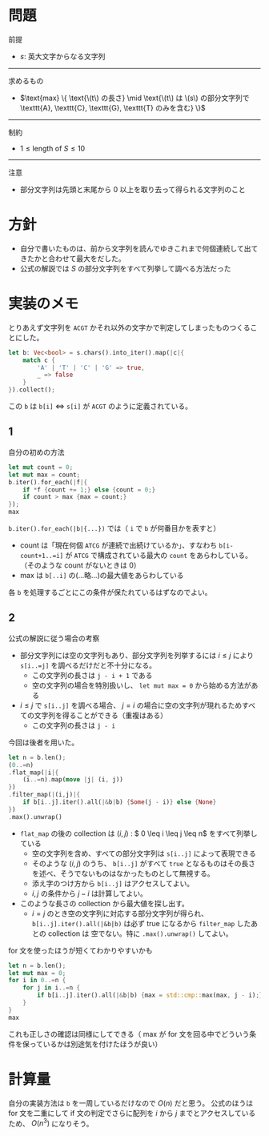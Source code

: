 # 問題
前提
- $s$: 英大文字からなる文字列
---
求めるもの
- $\text{max} \{ \text{\(t\) の長さ} \mid \text{\(t\) は \(s\) の部分文字列で \texttt{A}, \texttt{C}, \texttt{G}, \texttt{T} のみを含む} \}$
---
制約
- $1 \leq \text{length of \(S\)} \leq 10$
---
注意
- 部分文字列は先頭と末尾から $0$ 以上を取り去って得られる文字列のこと

# 方針
- 自分で書いたものは、前から文字列を読んでゆきこれまで何個連続して出てきたかと合わせて最大をだした。
- 公式の解説では $S$ の部分文字列をすべて列挙して調べる方法だった

# 実装のメモ
とりあえず文字列を `ACGT` かそれ以外の文字かで判定してしまったものつくることにした。
```Rust
let b: Vec<bool> = s.chars().into_iter().map(|c|{
    match c {
        'A' | 'T' | 'C' | 'G' => true,
        _ => false
    }
}).collect();
```
この `b` は `b[i]` <=> `s[i]` が `ACGT` のように定義されている。

## 1
自分の初めの方法
```Rust
let mut count = 0;
let mut max = count;
b.iter().for_each(|f|{
    if *f {count += 1;} else {count = 0;}
    if count > max {max = count;}
});
max
```
`b.iter().for_each(|b|{...})` では（ `i` で `b` が何番目かを表すと）
- count は「現在何個 `ATCG` が連続で出続けているか」、すなわち `b[i-count+1..=i]` が `ATCG` で構成されている最大の `count` をあらわしている。（そのような count がないときは 0）
- max は `b[..i]` の(...略...)の最大値をあらわしている

各 `b` を処理するごとにこの条件が保たれているはずなのでよい。

## 2
公式の解説に従う場合の考察
- 部分文字列には空の文字列もあり、部分文字列を列挙するには $i \leq j$ により `s[i..=j]` を調べるだけだと不十分になる。
    - この文字列の長さは `j - i + 1` である
    - 空の文字列の場合を特別扱いし、 `let mut max = 0` から始める方法がある
- $i \leq j$ で `s[i..j]` を調べる場合、 $j = i$ の場合に空の文字列が現れるためすべての文字列を得ることができる（重複はある）
    - この文字列の長さは `j - i`

今回は後者を用いた。

```Rust
let n = b.len();
(0..=n)
.flat_map(|i|{
    (i..=n).map(move |j| (i, j))
})
.filter_map(|(i,j)|{
    if b[i..j].iter().all(|&b|b) {Some(j - i)} else {None}
})
.max().unwrap()
```
- `flat_map` の後の collection は $(i,j)$ : $ 0 \leq i \leq j \leq n$ をすべて列挙している
    - 空の文字列を含め、すべての部分文字列は `s[i..j]` によって表現できる
    - そのような $(i,j)$ のうち、 `b[i..j]` がすべて `true` となるものはその長さを述べ、そうでないものはなかったものとして無視する。
    - 添え字のつけ方から `b[i..j]` はアクセスしてよい。
    - $i,j$ の条件から $j-i$ は計算してよい。
- このような長さの collection から最大値を探し出す。
    - $i = j$ のとき空の文字列に対応する部分文字列が得られ、 `b[i..j].iter().all(|&b|b)` は必ず true になるから `filter_map` したあとの collection は 空でない。特に `.max().unwrap()` してよい。

for 文を使ったほうが短くてわかりやすいかも
```Rust
let n = b.len();
let mut max = 0;
for i in 0..=n {
    for j in i..=n {
        if b[i..j].iter().all(|&b|b) {max = std::cmp::max(max, j - i);}
    }
}
max
```
これも正しさの確認は同様にしてできる（ max が for 文を回る中でどういう条件を保っているかは別途気を付けたほうが良い）

# 計算量
自分の実装方法は `b` を一周しているだけなので $O(n)$ だと思う。
公式のほうは for 文を二重にして if 文の判定でさらに配列を $i$ から $j$ までとアクセスしているため、  $O(n^3)$ になりそう。